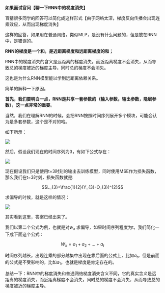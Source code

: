 **如果面试官问【聊一下RNN中的梯度消失】**

盲猜很多同学的回答可以简化成这样形式【由于网络太深，梯度反向传播会出现连乘效应，从而出现梯度消失】

这样的回答，如果用在普通网络，类似MLP，是没有什么问题的，但是放在RNN中，是错误的。

**RNN的梯度是一个和，是近距离梯度和远距离梯度的和；**

RNN中的梯度消失的含义是远距离的梯度消失，而近距离梯度不会消失，从而导致总的梯度被近的梯度主导，同时总的梯度不会消失。

这也是为什么RNN模型能以学到远距离依赖关系。

简单的解释一下原因。

**首先，我们要明白一点，RNN是共享一套参数的（输入参数，输出参数，隐层参数），这一点非常的重要**。

当然，我们在理解RNN的时候，会把RNN按照时间序列展开多个模块，可能会认为是多套参数，这个是不对的哈。

如下所示：

![](https://picsfordablog.oss-cn-beijing.aliyuncs.com/2020-12-24-065733.jpg)

然后，假设我们现在的时间序列为3，有如下公式存在：

![](https://picsfordablog.oss-cn-beijing.aliyuncs.com/2020-12-24-065732.jpg)

现在假设我们只是使用t=3时刻的输出去训练模型，同时使用MSE作为损失函数，那么我们在t=3时刻，损失函数就是:

$$L_{3}=\frac{1}{2}(Y_{3}-O_{3})^{2}$$

求偏导的时候，就是这样的情况：

![](https://picsfordablog.oss-cn-beijing.aliyuncs.com/2020-12-24-065731.jpg)

其实看到这里，答案已经出来了。

我们以第二个公式为例，也就是对$w_{x}$ 求偏导，如果时间序列程度为t，我们简化一下成下面这个公式：

$$W_{x}=a_{1}+a_{2}+...+a_{t}$$

时间序列越长，出现连乘的部分越集中出现在靠后面的公式上，比如$a_{t}$，但是前面的公式是不受影响的，比如$a_{1}$，也就是梯度是肯定存在的。

总结一下：RNN中的梯度消失和普通网络梯度消失含义不同，它的真实含义是远距离的梯度消失，而近距离梯度不会消失，同时总的梯度不会消失，从而导致总的梯度被近的梯度主导。
